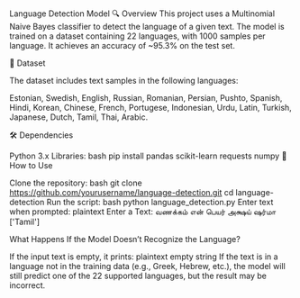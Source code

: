 Language Detection Model
🔍 Overview
This project uses a Multinomial Naive Bayes classifier to detect the language of a given text. The model is trained on a dataset containing 22 languages, with 1000 samples per language. It achieves an accuracy of ~95.3% on the test set.

📂 Dataset

The dataset includes text samples in the following languages:

Estonian, Swedish, English, Russian, Romanian, Persian, Pushto, Spanish, Hindi, Korean, Chinese, French, Portugese, Indonesian, Urdu, Latin, Turkish, Japanese, Dutch, Tamil, Thai, Arabic.

🛠️ Dependencies

Python 3.x
Libraries:
bash
pip install pandas scikit-learn requests numpy
🚀 How to Use

Clone the repository:
bash
git clone https://github.com/yourusername/language-detection.git
cd language-detection
Run the script:
bash
python language_detection.py
Enter text when prompted:
plaintext
Enter a Text: வணக்கம் என் பெயர் அக்ஷய் ஷர்மா
['Tamil']

What Happens If the Model Doesn’t Recognize the Language?

If the input text is empty, it prints:
plaintext
empty string
If the text is in a language not in the training data (e.g., Greek, Hebrew, etc.), the model will still predict one of the 22 supported languages, but the result may be incorrect.
